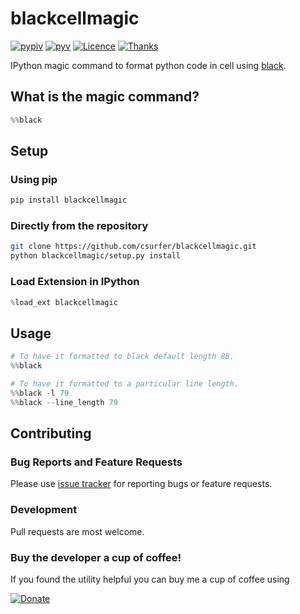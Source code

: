 # blackcellmagic

[![pypiv](https://img.shields.io/pypi/v/blackcellmagic.svg)](https://pypi.python.org/pypi/blackcellmagic)
[![pyv](https://img.shields.io/pypi/pyversions/blackcellmagic.svg)](https://pypi.python.org/pypi/blackcellmagic)
[![Licence](https://img.shields.io/badge/license-MIT-blue.svg)](https://raw.githubusercontent.com/csurfer/blackcellmagic/master/LICENSE)
[![Thanks](https://img.shields.io/badge/Say%20Thanks-!-1EAEDB.svg)](https://saythanks.io/to/csurfer)

IPython magic command to format python code in cell using [black](https://github.com/ambv/black).

## What is the magic command?

```python
%%black
```

## Setup

### Using pip

```bash
pip install blackcellmagic
```

### Directly from the repository

```bash
git clone https://github.com/csurfer/blackcellmagic.git
python blackcellmagic/setup.py install
```

### Load Extension in IPython

```python
%load_ext blackcellmagic
```

## Usage

```python
# To have it formatted to black default length 88.
%%black

# To have it formatted to a particular line length.
%%black -l 79
%%black --line_length 79
```

## Contributing

### Bug Reports and Feature Requests

Please use [issue tracker](https://github.com/csurfer/blackcellmagic/issues) for reporting bugs or feature requests.

### Development

Pull requests are most welcome.

### Buy the developer a cup of coffee!

If you found the utility helpful you can buy me a cup of coffee using

[![Donate](https://www.paypalobjects.com/webstatic/en_US/i/btn/png/silver-pill-paypal-44px.png)](https://www.paypal.com/cgi-bin/webscr?cmd=_donations&business=3BSBW7D45C4YN&lc=US&currency_code=USD&bn=PP%2dDonationsBF%3abtn_donate_SM%2egif%3aNonHosted)
